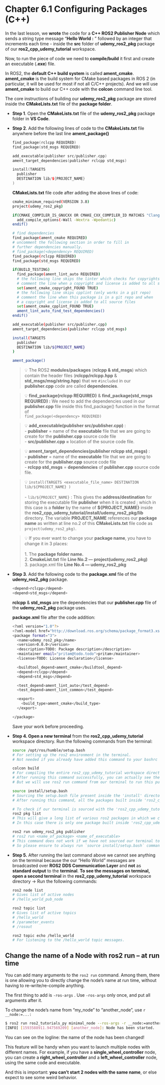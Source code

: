 # Chapter 6.1 Configuring Packages (C++)

In the last lesson, we **wrote** the code for a **C++ ROS2 Publisher Node** which sends a string type message “**Hello World :** ” followed by an integer that increments each time  -  inside the **src** folder of **udemy_ros2_pkg** package of our **ros2_cpp_udemy_tutorial** workspace. 

Now, to run the piece of code we need to **compile/build** it first and create an executable (**.exe**) file.

In ROS2, the **default C++ build system** is called **ament_cmake**. **ament_cmake** is the build system for CMake based packages in ROS 2 (in particular, it will be used for most if not all C/C++ projects). And we will use **ament_cmake** to build our C++ code with the **colcon** command line tool.

The core instructions of building our **udemy_ros2_pkg** package are stored inside the  **CMakeLists.txt** file of the **package folder**.

- **Step 1**. Open the **CMakeLists.txt** file of the **udemy_ros2_pkg** package folder in **VS Code**.

- **Step 2**. Add the following lines of code to the **CMakeLists.txt** file anywhere before the last line **ament_package()**

  ```cpp
  find_package(rclcpp REQUIRED)
  find_package(std_msgs REQUIRED)

  add_executable(publisher src/publisher.cpp) 
  ament_target_dependencies(publisher rclcpp std_msgs)

  install(TARGETS
    publisher
    DESTINATION lib/${PROJECT_NAME}
  )
  ```

  **CMakeLists.txt** file code after adding the above lines of code:

  ```bash
  cmake_minimum_required(VERSION 3.8)
  project(udemy_ros2_pkg)

  if(CMAKE_COMPILER_IS_GNUCXX OR CMAKE_CXX_COMPILER_ID MATCHES "Clang")
    add_compile_options(-Wall -Wextra -Wpedantic)
  endif()

  # find dependencies
  find_package(ament_cmake REQUIRED)
  # uncomment the following section in order to fill in
  # further dependencies manually.
  # find_package(<dependency> REQUIRED)
  find_package(rclcpp REQUIRED)
  find_package(std_msgs REQUIRED)

  if(BUILD_TESTING)
    find_package(ament_lint_auto REQUIRED)
    # the following line skips the linter which checks for copyrights
    # comment the line when a copyright and license is added to all source files
    set(ament_cmake_copyright_FOUND TRUE)
    # the following line skips cpplint (only works in a git repo)
    # comment the line when this package is in a git repo and when
    # a copyright and license is added to all source files
    set(ament_cmake_cpplint_FOUND TRUE)
    ament_lint_auto_find_test_dependencies()
  endif()

  add_executable(publisher src/publisher.cpp) 
  ament_target_dependencies(publisher rclcpp std_msgs)

  install(TARGETS
    publisher
    DESTINATION lib/${PROJECT_NAME}
  )

  ament_package()
  ```


  > 💡 The ROS2 **modules/packages** (**rclcpp & std_msgs**) which contain the header files (**rclcpp/rclcpp.hpp** & **std_msgs/msg/string.hpp**) that we `#included` in our **publisher.cpp** code are called **dependencies**.

  > 💡 **find_package(rclcpp REQUIRED)** & **find_package(std_msgs REQUIRED) :** We need to add the dependencies used in our **publisher.cpp** file inside this find_package() function in the format of  
      ```
      find_package(<dependency> REQUIRED)
      ```

  > 💡 **add_executable(publisher src/publisher.cpp)** : <br>
      - **publisher** = name of the **executable** file that we are going to create for the **publisher.cpp** source code file <br>
      - **src/publisher.cpp =** location of the source code file.


  > 💡 **ament_target_dependencies(publisher rclcpp std_msgs)** :<br> 
      - **publisher** = name of the **executable** file that we are going to create for the **publisher.cpp** source code file <br>
      - **rclcpp std_msgs** = **dependencies** of **publisher.cpp** source code file.


  >💡
      ```
      install(TARGETS
        <executable_file_name>
        DESTINATION lib/${PROJECT_NAME}
      )
      ``` <br> <br>
      - `lib/${PROJECT_NAME}` : This gives the **address/destination** for storing the executable file **publisher** when it is created ; which in this case is a **folder** by the name of **${PROJECT_NAME}** inside the **ros2_cpp_udemy_tutorial/install/udemy_ros2_pkg/lib** directory. The variable **PROJECT_NAME** references our **package name** as written at line no.2 of this **CMakeLists.txt** file code as `project(udemy_ros2_pkg)`.


  > 💡 If you ever want to change your **package name**, you have to change it in 3 places: <br> <br>
      1. The **package folder name.** <br>
      2. **CmakeList.txt** file **Line No.2 — project(udemy_ros2_pkg)** <br>
      3. package.xml file **Line No.4 — <name>udemy_ros2_pkg</name>**

- **Step 3**. Add the following code to the **package.xml** file of the **udemy_ros2_pkg** package.

  ```bash
  <depend>rclcpp</depend>
  <depend>std_msgs</depend>
  ```

  **rclcpp** & **std_msgs** are the dependencies that our **publisher.cpp** file of the **udemy_ros2_pkg** package uses.

  **package.xml** file after the code addition:

  ```bash
  <?xml version="1.0"?>
  <?xml-model href="http://download.ros.org/schema/package_format3.xsd" schematypens="http://www.w3.org/2001/XMLSchema"?>
  <package format="3">
    <name>udemy_ros2_pkg</name>
    <version>0.0.0</version>
    <description>TODO: Package description</description>
    <maintainer email="pritam@todo.todo">pritam</maintainer>
    <license>TODO: License declaration</license>

    <buildtool_depend>ament_cmake</buildtool_depend>
    <depend>rclcpp</depend>
    <depend>std_msgs</depend>

    <test_depend>ament_lint_auto</test_depend>
    <test_depend>ament_lint_common</test_depend>

    <export>
      <build_type>ament_cmake</build_type>
    </export>

  </package>
  ```

  Save your work before proceeding.

- **Step 4. Open a new terminal** from the **ros2_cpp_udemy_tutorial** workspace directory. Run the following commands from the terminal:

  ```bash
  source /opt/ros/humble/setup.bash
  # For setting up the ros2 environment in the terminal.
  # Not needed if you already have added this command to your bashrc file using the command : echo "source /opt/ros/humble/setup.bash" >> ~/.bashrc

  colcon build
  # For compiling the entire ros2_cpp_udemy_tutorial workspace directory.
  # After running this command successfully, you can actually see the executable file publisher created at ros2_cpp_udemy_tutorial/build/udemy_ros2_pkg folder.
  # But we will use ros2 run command from our terminal to run this publisher executable file - which will be accessed from ros2_cpp_udemy_tutorial/install/udemy_ros2_pkg/lib/udemy_ros2_pkg

  source install/setup.bash
  # Sourcing the setup.bash file present inside the 'install' directory of our 'ros2_cpp_udemy_tutorial' workspace - so that our terminal becomes aware of the location of our 'ros2_cpp_udemy_tutorial' workspace.
  # After running this command, all the packages built inside 'ros2_cpp_udemy_tutorial' workspace will be recognised by the terminal.

  # To check if our terminal is sourced with the 'ros2_cpp_udemy_tutorial' workspace
  ros2 pkg list
  # This will give a long list of various ros2 packages in which we can see the names of all the packages built inside 'ros2_cpp_udemy_tutorial' workspace.
  # In this case there is only one package built inside 'ros2_cpp_udemy_tutorial' workspace -> the 'udemy_ros2_pkg' package.

  ros2 run udemy_ros2_pkg publisher
  # ros2 run <name_of_package> <name_of_executable>
  # This command does not work if we have not sourced our terminal to the 'ros2_cpp_udemy_tutorial' workspace folder.
  # So please ensure to always run `source install/setup.bash` command before running this command.
  ```

- **Step 5.** After running the last command above we cannot see anything on the terminal because the our “Hello World” messages are broadcasted over **ROS2** **DDS Communication Layer** and **not** as **standard output** to the **terminal**. **To see the messages on terminal, open a second terminal** in the  **ros2_cpp_udemy_tutorial** workspace directory → Run the following commands:

  ```bash
  ros2 node list
  # Gives list of active nodes
  # /hello_world_pub_node

  ros2 topic list
  # Gives list of active topics
  # /hello_world
  # /parameter_events
  # /rosout

  ros2 topic echo /hello_world
  # For listening to the /hello_world topic messages.
  ```

## Change the name of a Node with ros2 run – at run time

You can add many arguments to the `ros2 run` command. Among them, there is one allowing you to directly change the node’s name at run time, without having to re-write/re-compile anything.

The first thing to add is `-ros-args` . Use `-ros-args` only once, and put all arguments after it.

To change the node’s name from “my_node” to “another_node”, use `r __node:=...:`

```bash
$ ros2 run ros2_tutorials_py minimal_node --ros-args -r __node:=another_node
[INFO] [1593588911.947569209] [another_node]: Node has been started.
```

You can see on the logline: the name of the node has been changed!

This feature will be handy when you want to launch multiple nodes with different names. For example, if you have a **single_wheel_controller** node, you can create a **right_wheel_controller** and a **left_wheel_controller** node, using the same code and executable.

And this is important: **you can’t start 2 nodes with the same name**, or else expect to see some weird behavior.